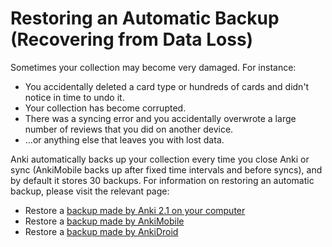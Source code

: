 # Restoring an Automatic Backup (Recovering from Data Loss)

Sometimes your collection may become very damaged. For instance:

- You accidentally deleted a card type or hundreds of cards and didn't notice in time to undo it.
- Your collection has become corrupted.
- There was a syncing error and you accidentally overwrote a large number of reviews that you did on another device.
- ...or anything else that leaves you with lost data.

Anki automatically backs up your collection every time you close Anki or sync (AnkiMobile backs up after fixed time intervals and before syncs), and by default it stores 30 backups. For information on restoring an automatic backup, please visit the relevant page:

- Restore a [backup made by Anki 2.1 on your computer](https://docs.ankiweb.net/files.html#backups)
- Restore a [backup made by AnkiMobile](https://docs.ankimobile.net/preferences.html#backups)
- Restore a [backup made by AnkiDroid](https://ankidroid.org/docs/manual.html#backups)
